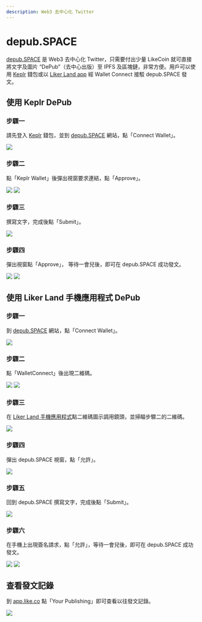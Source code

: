 ```yaml
---
description: Web3 去中心化 Twitter
---
```


# depub.SPACE

[depub.SPACE](https://depub.space) 是 Web3 去中心化 Twitter，只需要付出少量 LikeCoin 就可直接將文字及圖片 “DePub”（去中心出版）至 IPFS 及區塊鏈，非常方便。用戶可以使用 [Keplr](../wallet/keplr.md) 錢包或以 [Liker Land app](../../user-guide/liker-land/download.md) 經 Wallet Connect 接駁 depub.SPACE 發文。

## 使用 Keplr DePub

### 步驟一

請先登入 [Keplr](../wallet/keplr.md) 錢包，並到 [depub.SPACE](https://depub.space) 網站，點「Connect Wallet」。

![](<../../.gitbook/assets/depub.SPACE 01.png>)

### 步驟二

點「Keplr Wallet」後彈出視窗要求連結，點「Approve」。

![](<../../.gitbook/assets/depub.SPACE 02.png>) ![](<../../.gitbook/assets/depub.SPACE 03-K.png>)

### 步驟三

撰寫文字，完成後點「Submit」。

![](<../../.gitbook/assets/depub.SPACE 07.png>)

### 步驟四

彈出視窗點「Approve」， 等待一會兒後，即可在 depub.SPACE 成功發文。

![](<../../.gitbook/assets/depub.SPACE 08-K.png>) ![](<../../.gitbook/assets/depub.SPACE 09.png>)

## 使用 Liker Land 手機應用程式 DePub

### 步驟一

到 [depub.SPACE](https://depub.space) 網站，點「Connect Wallet」。

![](<../../.gitbook/assets/depub.SPACE 01.png>)

### 步驟二

點「WalletConnect」後出現二維碼。

![](<../../.gitbook/assets/depub.SPACE 02.png>) ![](<../../.gitbook/assets/depub.SPACE 03.png>)

### 步驟三

在 [Liker Land 手機應用程式](../../user-guide/liker-land/download.md)點二維碼圖示調用鏡頭，並掃瞄步驟二的二維碼。

![](<../../.gitbook/assets/depub.SPACE 04.png>)

### 步驟四

彈出 depub.SPACE 視窗，點「允許」。

![](<../../.gitbook/assets/depub.SPACE 05+6.png>)

### 步驟五

回到 depub.SPACE 撰寫文字，完成後點「Submit」。

![](<../../.gitbook/assets/depub.SPACE 07.png>)

### 步驟六

在手機上出現簽名請求，點「允許」，等待一會兒後，即可在 depub.SPACE 成功發文。

![](<../../.gitbook/assets/depub.SPACE 08.png>) ![](<../../.gitbook/assets/depub.SPACE 09.png>)

## 查看發文記錄

到 [app.like.co](https://app.like.co) 點「Your Publishing」即可查看以往發文記錄。

![](<../../.gitbook/assets/depub.SPACE 10.png>)
